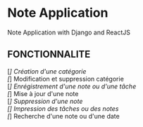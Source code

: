 # Note Application

Note Application with Django and ReactJS

## FONCTIONNALITE

[*] Création d'une catégorie  
[*] Modification et suppression catégorie  
[*] Enrégistrement d'une note ou d'une tâche  
[*] Mise à jour d'une note  
[*] Suppression d'une note  
[] Impression des tâches ou des notes  
[*] Recherche d'une note ou d'une date
